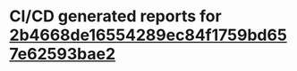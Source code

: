 # CI/CD generated reports for [2b4668de16554289ec84f1759bd657e62593bae2](https://github.com/hydephp/develop/commit/2b4668de16554289ec84f1759bd657e62593bae2)
